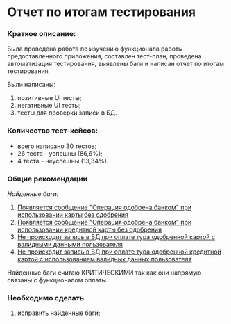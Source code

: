 # Отчет по итогам тестирования

### Краткое описание:

Была проведена работа по изучению функционала работы предоставленного приложения, составлен тест-план, 
проведена автоматизация тестирования, выявлены баги и написан отчет по итогам тестирования

Были написаны:
1. позитивные UI тесты;
2. негативные UI тесты;
3. тесты для проверки записи в БД.

### Количество тест-кейсов:

* всего написано 30 тестов;
* 26 теста - успешны (86,6%);
* 4 теста - неуспешны (13,34%).

### Общие рекомендации

*Найденные баги:*

1.  [Появляется сообщение "Операция одобрена банком" при использовании карты без одобрения](https://github.com/KirillNemytykh/NetologyDiplom/issues/4)
2.  [Появляется сообщение "Операция одобрена банком" при использовании кредитной карты без одобрения](https://github.com/KirillNemytykh/NetologyDiplom/issues/1)
3.  [Не происходит запись в БД при оплате тура одобренной картой с валидными данными пользователя](https://github.com/KirillNemytykh/NetologyDiplom/issues/2)
4.  [Не происходит запись в БД при оплате тура одобренной кредитной картой с использованием валидных данных пользователя ](https://github.com/KirillNemytykh/NetologyDiplom/issues/3)

Найденные баги считаю КРИТИЧЕСКИМИ так как они напрямую связаны с функционалом оплаты.

### Необходимо сделать

1. исправить найденные баги;
